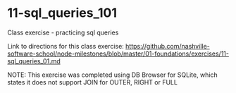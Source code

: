 # 11-sql_queries_101
Class exercise - practicing sql queries

Link to directions for this class exercise:
https://github.com/nashville-software-school/node-milestones/blob/master/01-foundations/exercises/11-sql_queries_01.md



NOTE: This exercise was completed using DB Browser for SQLite, which states it does not support JOIN for OUTER, RIGHT or FULL

